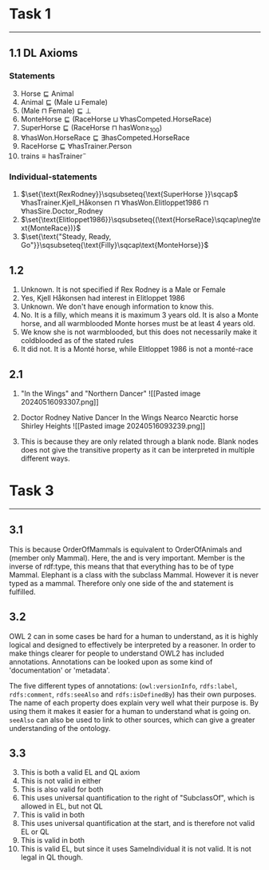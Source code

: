 
# Task 1
---
## 1.1 DL Axioms
### Statements
3. $\text{Horse}\sqsubseteq \text{Animal}$
4. $\text{Animal}\sqsubseteq(\text{Male}\sqcup \text{Female})$
5. $(\text{Male}\sqcap \text{Female})\sqsubseteq\bot$
13. $\text{MonteHorse}\sqsubseteq (\text{RaceHorse}\sqcup\forall \text{hasCompeted.HorseRace})$
14. $\text{SuperHorse}\sqsubseteq{(\text{RaceHorse}\sqcap\text{hasWon}\geq_{100})}$
15. $\forall\text{hasWon.HorseRace}\sqsubseteq{\exists \text{hasCompeted.HorseRace}}$
19. $\text{RaceHorse}\sqsubseteq\forall\text{hasTrainer.Person}$
21. $\text{trains}\equiv \text{hasTrainer}^{-}$

### Individual-statements
1. $\set{\text{RexRodney}}\sqsubseteq{\text{SuperHorse }}\sqcap$
	$\forall\text{hasTrainer.Kjell\_Håkonsen }\sqcap$
	$\forall\text{hasWon.Elitloppet1986 }\sqcap$
	$\forall\text{hasSire.Doctor\_Rodney}$
2. $\set{\text{Elitloppet1986}}\sqsubseteq{(\text{HorseRace}\sqcap\neg\text{MonteRace})}$
3. $\set{\text{"Steady, Ready, Go"}}\sqsubseteq{\text{Filly}\sqcap\text{MonteHorse}}$

## 1.2
1. Unknown. It is not specified if Rex Rodney is a Male or Female
2. Yes, Kjell Håkonsen had interest in Elitloppet 1986 
3. Unknown. We don't have enough information to know this.
4. No. It is a filly, which means it is maximum 3 years old. It is also a Monte horse, and all warmblooded Monte horses must be at least 4 years old.
5. We know she is not warmblooded, but this does not necessarily make it coldblooded as of the stated rules
6. It did not. It is a Monté horse, while Elitloppet 1986 is not a monté-race

## 2.1
1. "In the Wings" and "Northern Dancer"
   ![[Pasted image 20240516093307.png]]
2. Doctor Rodney
   Native Dancer
   In the Wings
   Nearco
   Nearctic horse
   Shirley Heights
   ![[Pasted image 20240516093239.png]]
   
3. This is because they are only related through a blank node. Blank nodes does not give the transitive property as it can be interpreted in multiple different ways.

# Task 3
---
## 3.1
This is because OrderOfMammals is equivalent to OrderOfAnimals and (member only Mammal). Here, the and is very important. Member is the inverse of rdf:type, this means that that everything has to be of type Mammal. Elephant is a class with the subclass Mammal. However it is never typed as a mammal. Therefore only one side of the and statement is fulfilled.


## 3.2
OWL 2 can in some cases be hard for a human to understand, as it is highly logical and designed to effectively be interpreted by a reasoner. In order to make things clearer for people to understand OWL2 has included annotations. Annotations can be looked upon as some kind of 'documentation' or 'metadata'.

The five different types of annotations: (`owl:versionInfo`, `rdfs:label`, `rdfs:comment`, `rdfs:seeAlso` and `rdfs:isDefinedBy`) has their own purposes. The name of each property does explain very well what their purpose is. By using them it makes it easier for a human to understand what is going on. `seeAlso` can also be used to link to other sources, which can give a greater understanding of the ontology.


## 3.3
3. This is both a valid EL and QL axiom
4. This is not valid in either
5. This is also valid for both
13. This uses universal quantification to the right of "SubclassOf", which is allowed in EL, but not QL
14. This is valid in both
15. This uses universal quantification at the start, and is therefore not valid EL or QL
19. This is valid in both
21. This is valid EL, but since it uses SameIndividual it is not valid. It is not legal in QL though.